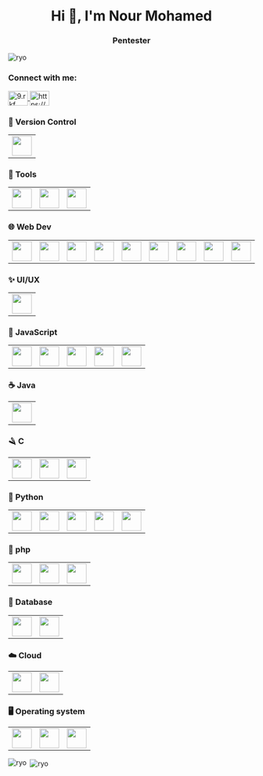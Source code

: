 <h1 align="center">Hi 👋, I'm Nour Mohamed</h1>
<h3 align="center">Pentester</h3>

<p align="left"> <img src="https://komarev.com/ghpvc/?username=iryodev&label=Profile%20views&color=e7a917&style=flat" alt="ryo" /> </p>

<h3 align="left">Connect with me:</h3>
<p align="left">
<a href="https://instagram.com/9.rkf" target="blank">
  <img align="center" src="https://raw.githubusercontent.com/rahuldkjain/github-profile-readme-generator/master/src/images/icons/Social/instagram.svg" alt="9.rkf" height="30" width="40" />
</a>
<a href="https://discord.gg/vetox-support-854427443062374472" target="blank">
  <img align="center" src="https://raw.githubusercontent.com/rahuldkjain/github-profile-readme-generator/master/src/images/icons/Social/discord.svg" alt="https://discord.gg/yWAVkkSthz" height="30" width="40" />
</a>
</p>



  
  <table>
<h3 align="left">🧰 Version Control</h3>
	<tr>
		<td><img width="40" src="https://user-images.githubusercontent.com/25181517/192108372-f71d70ac-7ae6-4c0d-8395-51d8870c2ef0.png" /></td>
	</tr>
</table>

  <table>
<h3 align="left">🔨 Tools</h3>
	<tr>
		<td><img width="40" src="https://user-images.githubusercontent.com/25181517/192108891-d86b6220-e232-423a-bf5f-90903e6887c3.png" /></td>
    <td><img width="40" src="https://user-images.githubusercontent.com/25181517/190887576-6653f877-8439-4521-82f3-403086ead892.png" /></td>
       <td><img width="40" src="https://cdn.jsdelivr.net/gh/devicons/devicon@latest/icons/arduino/arduino-original.svg" /></td>
		</tr>
</table>

  <table>
<h3 align="left">🌐 Web Dev</h3>
	<tr>
		<td><img width="40" src="https://user-images.githubusercontent.com/25181517/192158954-f88b5814-d510-4564-b285-dff7d6400dad.png" /></td>
    <td><img width="40" src="https://user-images.githubusercontent.com/25181517/183898674-75a4a1b1-f960-4ea9-abcb-637170a00a75.png" /></td>
    <td><img width="40" src="https://user-images.githubusercontent.com/25181517/192158956-48192682-23d5-4bfc-9dfb-6511ade346bc.png" /></td>
    <td><img width="40" src="https://user-images.githubusercontent.com/25181517/183898054-b3d693d4-dafb-4808-a509-bab54cf5de34.png" /></td>
    <td><img width="40" src="https://user-images.githubusercontent.com/25181517/202896760-337261ed-ee92-4979-84c4-d4b829c7355d.png" /></td>
    <td><img width="40" src="https://user-images.githubusercontent.com/25181517/189716855-2c69ca7a-5149-4647-936d-780610911353.png" /></td>
    <td><img width="40" src="https://github.com/marwin1991/profile-technology-icons/assets/136815194/dc393bd9-90b8-40d6-b396-dd9e547890c9" /></td>
    <td><img width="40" src="https://github.com/marwin1991/profile-technology-icons/assets/54946572/0ed1571c-e3df-4f34-94df-102c0afbdb2b" /></td>
    <td><img width="40" src="https://cdn.jsdelivr.net/gh/devicons/devicon@latest/icons/chrome/chrome-plain-wordmark.svg" /></td>
	</tr>
</table>

<table>
<h3 align="left">✨ UI/UX</h3>
	<tr>
		<td><img width="40" src="https://user-images.githubusercontent.com/25181517/189715289-df3ee512-6eca-463f-a0f4-c10d94a06b2f.png" /></td>
	</tr>
</table>

<table>
<h3 align="left">📜 JavaScript</h3>
	<tr>
		<td><img width="40" src="https://user-images.githubusercontent.com/25181517/117447155-6a868a00-af3d-11eb-9cfe-245df15c9f3f.png" /></td>
    <td><img width="40" src="https://user-images.githubusercontent.com/25181517/183890595-779a7e64-3f43-4634-bad2-eceef4e80268.png" /></td>
    <td><img width="40" src="https://user-images.githubusercontent.com/25181517/183897015-94a058a6-b86e-4e42-a37f-bf92061753e5.png" /></td>
    <td><img width="40" src="https://user-images.githubusercontent.com/25181517/117448124-a2da9800-af3e-11eb-85d2-bd1b69b65603.png" /></td>
    <td><img width="40" src="https://user-images.githubusercontent.com/25181517/183890598-19a0ac2d-e88a-4005-a8df-1ee36782fde1.png" /></td>
	</tr>
</table>

  <table>
<h3 align="left">☕ Java</h3>
	<tr>
		<td><img width="40" src="https://user-images.githubusercontent.com/25181517/117201156-9a724800-adec-11eb-9a9d-3cd0f67da4bc.png" /></td>
	</tr>
</table>

 <table>
<h3 align="left">🪒 C</h3>
	<tr>
		<td><img width="40" src="https://user-images.githubusercontent.com/25181517/192106070-46255bcf-65e6-4c6b-a296-bf8d0d8fb2a7.png" /></td>
    <td><img width="40" src="https://user-images.githubusercontent.com/25181517/192106073-90fffafe-3562-4ff9-a37e-c77a2da0ff58.png" /></td>
    <td><img width="40" src="https://user-images.githubusercontent.com/25181517/121405384-444d7300-c95d-11eb-959f-913020d3bf90.png" /></td>
	</tr>
</table>

 <table>
<h3 align="left">🐍 Python</h3>
	<tr>
		<td><img width="40" src="https://user-images.githubusercontent.com/25181517/183423507-c056a6f9-1ba8-4312-a350-19bcbc5a8697.png" /></td>
		<td><img width="40" src="https://cdn.jsdelivr.net/gh/devicons/devicon@latest/icons/opencv/opencv-original.svg"" /></td>
		<td><img width="40" src="https://cdn.jsdelivr.net/gh/devicons/devicon@latest/icons/tensorflow/tensorflow-original.svg" /></td>
		<td><img width="40" src="https://cdn.jsdelivr.net/gh/devicons/devicon@latest/icons/ros/ros-original.svg" /></td>
		<td><img width="40" src="https://cdn.jsdelivr.net/gh/devicons/devicon@latest/icons/anaconda/anaconda-original.svg" /></td>
	</tr>
</table>

 <table>
<h3 align="left">🐘 php</h3>
	<tr>
		<td><img width="40" src="https://user-images.githubusercontent.com/25181517/183570228-6a040b9f-3ddf-47a2-a201-743121dac664.png" /></td>
    <td><img width="40" src="https://github.com/marwin1991/profile-technology-icons/assets/76662862/dbbc299a-8356-45e4-9d2e-a6c21b4569cf" /></td>
    <td><img width="40" src="https://github.com/marwin1991/profile-technology-icons/assets/25181517/afcf1c98-544e-41fb-bf44-edba5e62809a" /></td>
	</tr>
</table>



 <table>
<h3 align="left">💾 Database</h3>
	<tr>
		<td><img width="40" src="https://user-images.githubusercontent.com/25181517/117208740-bfb78400-adf5-11eb-97bb-09072b6bedfc.png" /></td>
    <td><img width="40" src="https://user-images.githubusercontent.com/25181517/117208736-bdedc080-adf5-11eb-912f-61c7d43705f6.png" /></td>
	</tr>
</table>


 <table>
<h3 align="left">☁️ Cloud</h3>
	<tr>
		<td><img width="40" src="https://user-images.githubusercontent.com/25181517/183896132-54262f2e-6d98-41e3-8888-e40ab5a17326.png" /></td>
    <td><img width="40" src="https://user-images.githubusercontent.com/25181517/183911547-990692bc-8411-4878-99a0-43506cdb69cf.png" /></td>
	</tr>
</table>

 <table>
<h3 align="left">🖥️ Operating system</h3>
	<tr>
		<td><img width="40" src="https://user-images.githubusercontent.com/25181517/186884150-05e9ff6d-340e-4802-9533-2c3f02363ee3.png" /></td>
    <td><img width="40" src="https://github.com/marwin1991/profile-technology-icons/assets/76662862/2481dc48-be6b-4ebb-9e8c-3b957efe69fa" /></td>
    <td><img width="40" src="https://user-images.githubusercontent.com/25181517/186884153-99edc188-e4aa-4c84-91b0-e2df260ebc33.png" /></td>
	</tr>
</table>

<p><img align="left" src="https://github-readme-stats.vercel.app/api/top-langs?username=iryodev&show_icons=true&theme=dark&title_color=e7a917&text_color=ffffff&bg_color=18181d&locale=en&layout=compact" alt="ryo" /></p>

<p>&nbsp;<img align="center" src="https://github-readme-stats.vercel.app/api?username=iryodev&show_icons=true&theme=dark&title_color=e7a917&text_color=ffffff&bg_color=18181d&cache_seconds=1800&locale=en" alt="ryo" /></p>
